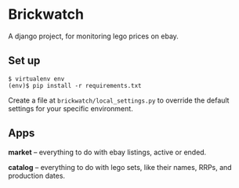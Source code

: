 # Brickwatch

A django project, for monitoring lego prices on ebay.

## Set up

    $ virtualenv env
    (env)$ pip install -r requirements.txt

Create a file at `brickwatch/local_settings.py` to override the default settings for your specific environment.


## Apps

**market** – everything to do with ebay listings, active or ended.

**catalog** – everything to do with lego sets, like their names, RRPs, and production dates.
